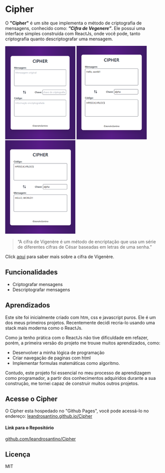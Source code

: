 # Cipher

O **"Cipher"** é um site que implementa o método de criptografia de mensagens,
conhecido como: _**”Cifra de Vegenere”**_. Ele possui uma interface simples
construída com ReactJs, onde você pode, tanto criptografia quanto
descriptografar uma mensagem.

![teste](https://raw.githubusercontent.com/leandrosantino/Cipher/main/public/cipher1.png)
![teste](https://raw.githubusercontent.com/leandrosantino/Cipher/main/public/cipher2.png)
![teste](https://raw.githubusercontent.com/leandrosantino/Cipher/main/public/cipher3.png)

> “A cifra de Vigenère é um método de encriptação que usa um série de diferentes
> cifras de César baseadas em letras de uma senha.”

Click [aqui](https://en.wikipedia.org/wiki/Vigen%C3%A8re_cipher) para saber mais
sobre a cifra de Vigenère.

## Funcionalidades

- Criptografar mensagens
- Descriptografar mensagens

## Aprendizados

Este site foi inicialmente criado com htm, css e javascript puros. Ele é um dos
meus primeiros projetos. Recentemente decidi recria-lo usando uma stack mais
moderna como o ReactJs.

Como ja tenho prática com o ReactJs não tive dificuldade em refazer, porém, a
primeira versão do projeto me trouxe muitos aprendizados, como:

- Desenvolver a minha lógica de programação
- Criar navegação de paginas com html
- Implementar formulas matemáticas como algoritmo.

Contudo, este projeto foi essencial no meu processo de aprendizagem como
programador, a partir dos conhecimentos adquiridos durante a sua construção, me
tornei capaz de construir muitos outros projetos.

## Acesse o Cipher

O Cipher esta hospedado no "Github Pages", você pode acessá-lo no endereço:
[leandrosantino.github.io/Cipher](https://leandrosantino.github.io/Cipher/)

#### Link para o Repositório

[github.com/leandrosantino/Cipher](https://github.com/leandrosantino/Cipher)

## Licença

MIT

